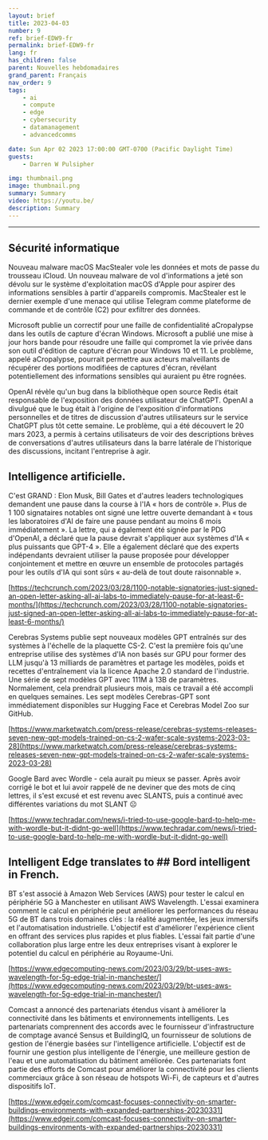 ```yaml
---
layout: brief
title: 2023-04-03
number: 9
ref: brief-EDW9-fr
permalink: brief-EDW9-fr
lang: fr
has_children: false
parent: Nouvelles hebdomadaires
grand_parent: Français
nav_order: 9
tags:
    - ai
    - compute
    - edge
    - cybersecurity
    - datamanagement
    - advancedcomms

date: Sun Apr 02 2023 17:00:00 GMT-0700 (Pacific Daylight Time)
guests:
    - Darren W Pulsipher

img: thumbnail.png
image: thumbnail.png
summary: Summary
video: https://youtu.be/
description: Summary
---
```




---

## Sécurité informatique

Nouveau malware macOS MacStealer vole les données et mots de passe du trousseau iCloud. Un nouveau malware de vol d'informations a jeté son dévolu sur le système d'exploitation macOS d'Apple pour aspirer des informations sensibles à partir d'appareils compromis. MacStealer est le dernier exemple d'une menace qui utilise Telegram comme plateforme de commande et de contrôle (C2) pour exfiltrer des données.

Microsoft publie un correctif pour une faille de confidentialité aCropalypse dans les outils de capture d'écran Windows. Microsoft a publié une mise à jour hors bande pour résoudre une faille qui compromet la vie privée dans son outil d'édition de capture d'écran pour Windows 10 et 11. Le problème, appelé aCropalypse, pourrait permettre aux acteurs malveillants de récupérer des portions modifiées de captures d'écran, révélant potentiellement des informations sensibles qui auraient pu être rognées.

OpenAI révèle qu'un bug dans la bibliothèque open source Redis était responsable de l'exposition des données utilisateur de ChatGPT. OpenAI a divulgué que le bug était à l'origine de l'exposition d'informations personnelles et de titres de discussion d'autres utilisateurs sur le service ChatGPT plus tôt cette semaine. Le problème, qui a été découvert le 20 mars 2023, a permis à certains utilisateurs de voir des descriptions brèves de conversations d'autres utilisateurs dans la barre latérale de l'historique des discussions, incitant l'entreprise à agir.

## Intelligence artificielle.

C'est GRAND : Elon Musk, Bill Gates et d'autres leaders technologiques demandent une pause dans la course à l'IA « hors de contrôle ». Plus de 1 100 signataires notables ont signé une lettre ouverte demandant à « tous les laboratoires d'AI de faire une pause pendant au moins 6 mois immédiatement ». La lettre, qui a également été signée par le PDG d'OpenAI, a déclaré que la pause devrait s'appliquer aux systèmes d'IA « plus puissants que GPT-4 ». Elle a également déclaré que des experts indépendants devraient utiliser la pause proposée pour développer conjointement et mettre en œuvre un ensemble de protocoles partagés pour les outils d'IA qui sont sûrs « au-delà de tout doute raisonnable ».

[https://techcrunch.com/2023/03/28/1100-notable-signatories-just-signed-an-open-letter-asking-all-ai-labs-to-immediately-pause-for-at-least-6-months/](https://techcrunch.com/2023/03/28/1100-notable-signatories-just-signed-an-open-letter-asking-all-ai-labs-to-immediately-pause-for-at-least-6-months/)

Cerebras Systems publie sept nouveaux modèles GPT entraînés sur des systèmes à l'échelle de la plaquette CS-2. C'est la première fois qu'une entreprise utilise des systèmes d'IA non basés sur GPU pour former des LLM jusqu'à 13 milliards de paramètres et partage les modèles, poids et recettes d'entraînement via la licence Apache 2.0 standard de l'industrie. Une série de sept modèles GPT avec 111M à 13B de paramètres. Normalement, cela prendrait plusieurs mois, mais ce travail a été accompli en quelques semaines. Les sept modèles Cerebras-GPT sont immédiatement disponibles sur Hugging Face et Cerebras Model Zoo sur GitHub.

[https://www.marketwatch.com/press-release/cerebras-systems-releases-seven-new-gpt-models-trained-on-cs-2-wafer-scale-systems-2023-03-28](https://www.marketwatch.com/press-release/cerebras-systems-releases-seven-new-gpt-models-trained-on-cs-2-wafer-scale-systems-2023-03-28)

Google Bard avec Wordle - cela aurait pu mieux se passer. Après avoir corrigé le bot et lui avoir rappelé de ne deviner que des mots de cinq lettres, il s'est excusé et est revenu avec SLANTS, puis a continué avec différentes variations du mot SLANT ☹

[https://www.techradar.com/news/i-tried-to-use-google-bard-to-help-me-with-wordle-but-it-didnt-go-well](https://www.techradar.com/news/i-tried-to-use-google-bard-to-help-me-with-wordle-but-it-didnt-go-well)

## Intelligent Edge translates to ## Bord intelligent in French.

BT s'est associé à Amazon Web Services (AWS) pour tester le calcul en périphérie 5G à Manchester en utilisant AWS Wavelength. L'essai examinera comment le calcul en périphérie peut améliorer les performances du réseau 5G de BT dans trois domaines clés : la réalité augmentée, les jeux immersifs et l'automatisation industrielle. L'objectif est d'améliorer l'expérience client en offrant des services plus rapides et plus fiables. L'essai fait partie d'une collaboration plus large entre les deux entreprises visant à explorer le potentiel du calcul en périphérie au Royaume-Uni.

[https://www.edgecomputing-news.com/2023/03/29/bt-uses-aws-wavelength-for-5g-edge-trial-in-manchester/](https://www.edgecomputing-news.com/2023/03/29/bt-uses-aws-wavelength-for-5g-edge-trial-in-manchester/)

Comcast a annoncé des partenariats étendus visant à améliorer la connectivité dans les bâtiments et environnements intelligents. Les partenariats comprennent des accords avec le fournisseur d'infrastructure de comptage avancé Sensus et BuildingIQ, un fournisseur de solutions de gestion de l'énergie basées sur l'intelligence artificielle. L'objectif est de fournir une gestion plus intelligente de l'énergie, une meilleure gestion de l'eau et une automatisation du bâtiment améliorée. Ces partenariats font partie des efforts de Comcast pour améliorer la connectivité pour les clients commerciaux grâce à son réseau de hotspots Wi-Fi, de capteurs et d'autres dispositifs IoT.

[https://www.edgeir.com/comcast-focuses-connectivity-on-smarter-buildings-environments-with-expanded-partnerships-20230331](https://www.edgeir.com/comcast-focuses-connectivity-on-smarter-buildings-environments-with-expanded-partnerships-20230331)



